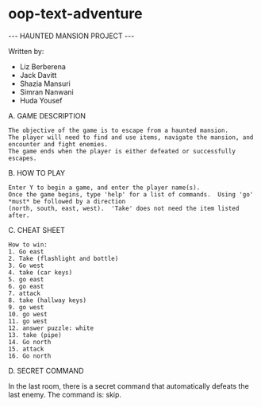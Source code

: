 # oop-text-adventure
--- HAUNTED MANSION PROJECT ---

Written by:

 * Liz Berberena
 * Jack Davitt
 * Shazia Mansuri
 * Simran Nanwani
 * Huda Yousef
 
A. GAME DESCRIPTION
 
	The objective of the game is to escape from a haunted mansion.  
	The player will need to find and use items, navigate the mansion, and encounter and fight enemies.  
	The game ends when the player is either defeated or successfully escapes.
 	
B. HOW TO PLAY

	Enter Y to begin a game, and enter the player name(s).
	Once the game begins, type 'help' for a list of commands.  Using 'go' *must* be followed by a direction
	(north, south, east, west).  'Take' does not need the item listed after.
	
C. CHEAT SHEET

	How to win:
	1. Go east
	2. Take (flashlight and bottle)
	3. Go west
	4. take (car keys)
	5. go east
	6. go east
	7. attack
	8. take (hallway keys)
	9. go west
	10. go west
	11. go west
	12. answer puzzle: white
	13. take (pipe)
	14. Go north
	15. attack
	16. Go north
	
D. SECRET COMMAND	

In the last room, there is a secret command that automatically defeats the last enemy.
The command is: skip.

